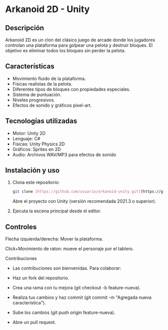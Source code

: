 # Arkanoid 2D - Unity

## Descripción

Arkanoid 2D es un clon del clásico juego de arcade donde los jugadores controlan una plataforma para golpear una pelota y destruir bloques. El objetivo es eliminar todos los bloques sin perder la pelota.

## Características

- Movimiento fluido de la plataforma.
- Físicas realistas de la pelota.
- Diferentes tipos de bloques con propiedades especiales.
- Sistema de puntuación.
- Niveles progresivos.
- Efectos de sonido y gráficos pixel-art.

## Tecnologías utilizadas

- Motor: Unity 2D
- Lenguaje: C#
- Físicas: Unity Physics 2D
- Gráficos: Sprites en 2D
- Audio: Archivos WAV/MP3 para efectos de sonido

## Instalación y uso

1. Clona este repositorio:

   ```bash
   git clone [https://github.com/usuario/arkanoid-unity.git](https://github.com/usuario/arkanoid-unity.git)
   ```
   Abre el proyecto con Unity (versión recomendada 2021.3 o superior).

2. Ejecuta la escena principal desde el editor.

## Controles

Flecha izquierda/derecha: Mover la plataforma.

Click+Movimiento de raton: mueve el personaje por el tablero.


Contribuciones

- Las contribuciones son bienvenidas. Para colaborar:

- Haz un fork del repositorio.

- Crea una rama con tu mejora (git checkout -b feature-nueva).

- Realiza tus cambios y haz commit (git commit -m "Agregada nueva característica").

- Sube los cambios (git push origin feature-nueva).

- Abre un pull request.
